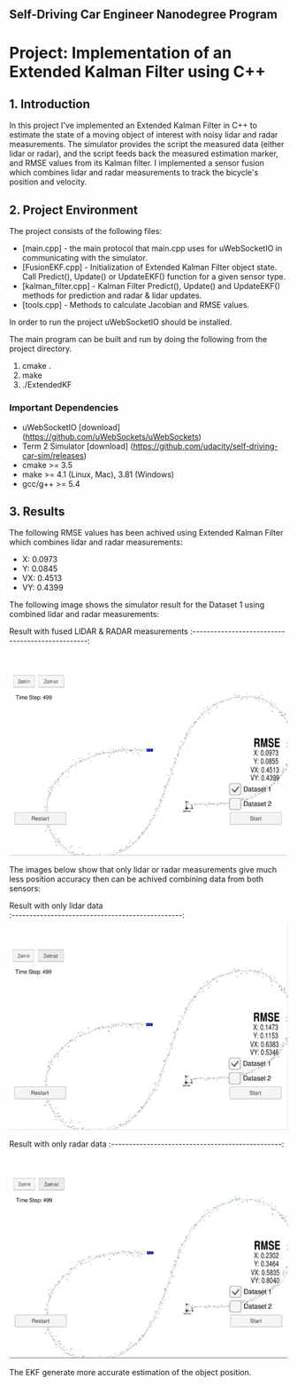 ## Self-Driving Car Engineer Nanodegree Program
# Project: Implementation of an Extended Kalman Filter using C++

## 1. Introduction

In this project I've implemented an Extended Kalman Filter in C++ to estimate the state of a moving object of interest with noisy lidar and radar measurements. The simulator provides the script the measured data (either lidar or radar), and the script feeds back the measured estimation marker, and RMSE values from its Kalman filter. I implemented a sensor fusion which combines lidar and radar measurements to track the bicycle's position and velocity.

 
## 2. Project Environment

The project consists of the following files:

* [main.cpp] - the main protocol that main.cpp uses for uWebSocketIO in communicating with the simulator.
* [FusionEKF.cpp] - Initialization of Extended Kalman Filter object state. Call Predict(), Update() or UpdateEKF() function for a given sensor type.
* [kalman_filter.cpp] - Kalman Filter Predict(), Update() and UpdateEKF() methods for prediction and radar & lidar updates. 
* [tools.cpp] - Methods to calculate Jacobian and RMSE values.


In order to run the project uWebSocketIO should be installed.

The main program can be built and run by doing the following from the project directory.

1. cmake .
2. make
3. ./ExtendedKF

### Important Dependencies

* uWebSocketIO [download] (https://github.com/uWebSockets/uWebSockets)
* Term 2 Simulator [download] (https://github.com/udacity/self-driving-car-sim/releases)
* cmake >= 3.5
* make >= 4.1 (Linux, Mac), 3.81 (Windows)
* gcc/g++ >= 5.4

## 3. Results

The following RMSE values has been achived using Extended Kalman Filter which combines lidar and radar measurements: 
* X: 0.0973
* Y: 0.0845
* VX: 0.4513
* VY: 0.4399


The following image shows the simulator result for the Dataset 1 using combined lidar and radar measurements:

Result with fused LIDAR & RADAR measurements
:------------------------------------------------:
<img src="./img/lidar-and-radar.jpg" width="800">


The images below show that only lidar or radar measurements give much less position accuracy then can be achived combining data from both sensors:

Result with only lidar data     
:------------------------------------------------:
<img src="./img/lidar.jpg" width="800">

Result with only radar data
:------------------------------------------------:
 <img src="./img/radar.jpg" width="800"> 


The EKF generate more accurate estimation of the object position.

